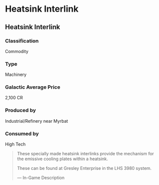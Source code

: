 # Heatsink Interlink
## Heatsink Interlink

### Classification

Commodity

### Type

Machinery

### Galactic Average Price

2,100 CR

### Produced by

Industrial/Refinery near Myrbat

### Consumed by

High Tech

> 
> 
> These specially made heatsink interlinks provide the mechanism for the emissive cooling plates within a heatsink.
> 
> These can be found at Gresley Enterprise in the LHS 3980 system.
> 
> 
> — In-Game Description
>